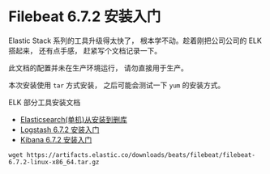 # Filebeat 6.7.2 安装入门


Elastic Stack 系列的工具升级得太快了， 根本学不动。趁着刚把公司公司的 ELK 搭起来， 还有点手感， 赶紧写个文档记录一下。


此文档的配置并未在生产环境运行， 请勿直接用于生产。


本次安装使用 `tar` 方式安装， 之后可能会测试一下 `yum` 的安装方式。


ELK 部分工具安装文档
* [Elasticsearch(单机)从安装到删库](Elasticsearch(单机)从安装到删库.md)
* [Logstash 6.7.2 安装入门](Logstash6.7.2安装入门.md)
* [Kibana 6.7.2 安装入门](Kibana6.7.2安装入门.md)


```shell
wget https://artifacts.elastic.co/downloads/beats/filebeat/filebeat-6.7.2-linux-x86_64.tar.gz

```